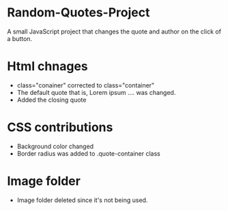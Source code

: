 # Random-Quotes-Project
A small JavaScript project that changes the quote and author on the click of a button.

# Html chnages
 - class="conainer" corrected to class="container"
 - The default quote that is, Lorem ipsum .... was changed.
 - Added the closing quote 

 # CSS contributions
 - Background color changed
 - Border radius was added to .quote-container class

# Image folder
 - Image folder deleted since it's not being used.